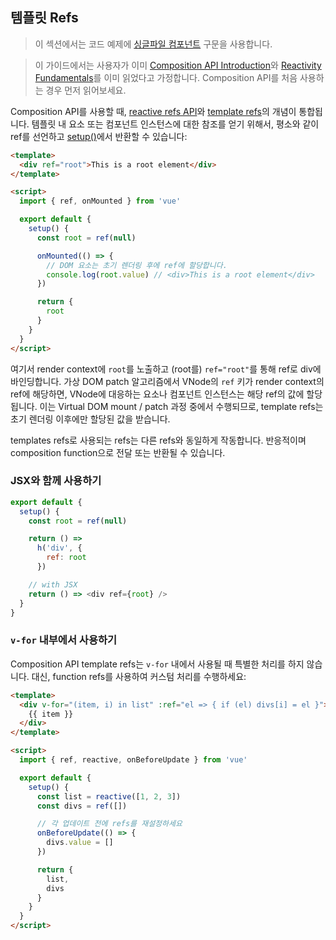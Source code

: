 ## 템플릿 Refs

> 이 섹션에서는 코드 예제에 [싱글파일 컴포넌트](single-file-component.html) 구문을 사용합니다.

> 이 가이드에서는 사용자가 이미 [Composition API Introduction](composition-api-introduction.html)와 [Reactivity Fundamentals](reactivity-fundamentals.html)를 이미 읽었다고 가정합니다. Composition API를 처음 사용하는 경우 먼저 읽어보세요.

Composition API를 사용할 때, [reactive refs API](reactivity-fundamentals.html#creating-standalone-reactive-values-as-refs)와 [template refs](component-template-refs.html)의 개념이 통합됩니다. 템플릿 내 요소 또는 컴포넌트 인스턴스에 대한 참조를 얻기 위해서, 평소와 같이 ref를 선언하고 [setup()](composition-api-setup.html)에서 반환할 수 있습니다:

```html
<template>
  <div ref="root">This is a root element</div>
</template>

<script>
  import { ref, onMounted } from 'vue'

  export default {
    setup() {
      const root = ref(null)

      onMounted(() => {
        // DOM 요소는 초기 렌더링 후에 ref에 할당합니다.
        console.log(root.value) // <div>This is a root element</div>
      })

      return {
        root
      }
    }
  }
</script>
```

여기서 render context에 `root`를 노출하고 (root를) `ref="root"`를 통해 ref로 div에 바인딩합니다. 가상 DOM patch 알고리즘에서 VNode의 `ref` 키가 render context의 ref에 해당하면, VNode에 대응하는 요소나 컴포넌트 인스턴스는 해당 ref의 값에 할당됩니다. 이는 Virtual DOM mount / patch 과정 중에서 수행되므로, template refs는 초기 렌더링 이후에만 할당된 값을 받습니다.

templates refs로 사용되는 refs는 다른 refs와 동일하게 작동합니다. 반응적이며 composition function으로 전달 또는 반환될 수 있습니다.

### JSX와 함께 사용하기

```js
export default {
  setup() {
    const root = ref(null)

    return () =>
      h('div', {
        ref: root
      })

    // with JSX
    return () => <div ref={root} />
  }
}
```

### `v-for` 내부에서 사용하기

Composition API template refs는 `v-for` 내에서 사용될 때 특별한 처리를 하지 않습니다. 대신, function refs를 사용하여 커스텀 처리를 수행하세요:

```html
<template>
  <div v-for="(item, i) in list" :ref="el => { if (el) divs[i] = el }">
    {{ item }}
  </div>
</template>

<script>
  import { ref, reactive, onBeforeUpdate } from 'vue'

  export default {
    setup() {
      const list = reactive([1, 2, 3])
      const divs = ref([])

      // 각 업데이트 전에 refs를 재설정하세요
      onBeforeUpdate(() => {
        divs.value = []
      })

      return {
        list,
        divs
      }
    }
  }
</script>
```

